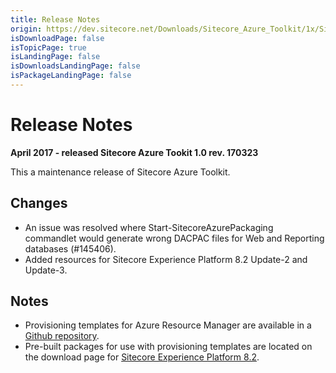 ```yaml
---
title: Release Notes
origin: https://dev.sitecore.net/Downloads/Sitecore_Azure_Toolkit/1x/Sitecore_Azure_Toolkit_103/Release_Notes
isDownloadPage: false
isTopicPage: true
isLandingPage: false
isDownloadsLandingPage: false
isPackageLandingPage: false
---
```


# Release Notes

**April 2017 - released Sitecore Azure Tookit 1.0 rev. 170323**

This a maintenance release of Sitecore Azure Toolkit.

## Changes

-   An issue was resolved where Start-SitecoreAzurePackaging commandlet would generate wrong DACPAC files for Web and Reporting databases (#145406).
-   Added resources for Sitecore Experience Platform 8.2 Update-2 and Update-3.

## Notes

-   Provisioning templates for Azure Resource Manager are available in a [Github repository](https://github.com/Sitecore/Sitecore-Azure-Quickstart-Templates).
-   Pre-built packages for use with provisioning templates are located on the download page for [Sitecore Experience Platform 8.2](/downloads/Sitecore_Experience_Platform/82).
